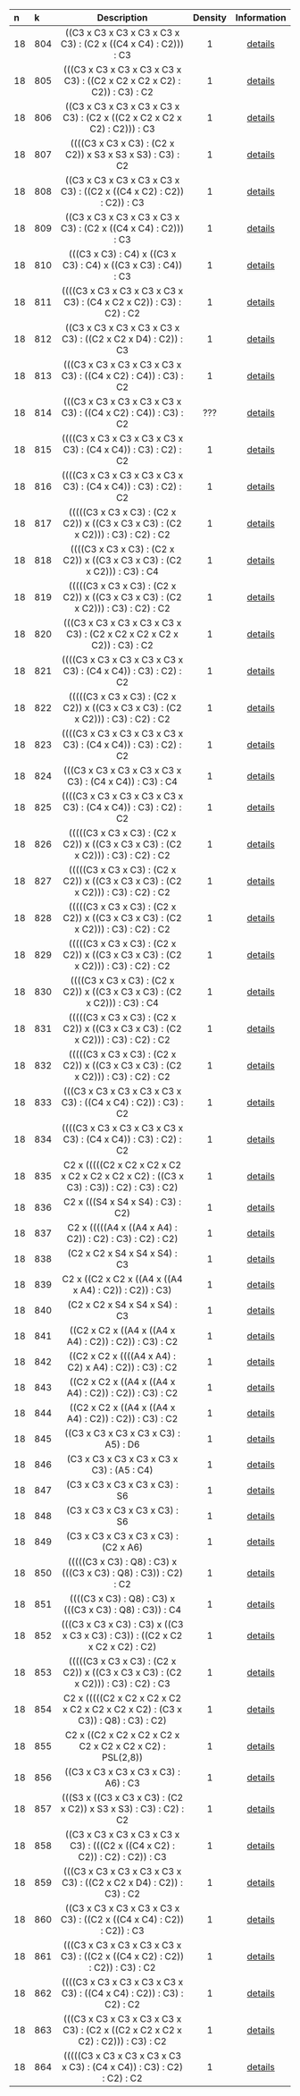 |n|k|Description|Density|Information|
 |:---|:---|:-----:|:-------:|:----------:|
|18|804|((C3 x C3 x C3 x C3 x C3 x C3) : (C2 x ((C4 x C4) : C2))) : C3|1|[details](TransitiveGroup(18,804).txt)|
|18|805|(((C3 x C3 x C3 x C3 x C3 x C3) : ((C2 x C2 x C2 x C2) : C2)) : C3) : C2|1|[details](TransitiveGroup(18,805).txt)|
|18|806|((C3 x C3 x C3 x C3 x C3 x C3) : (C2 x ((C2 x C2 x C2 x C2) : C2))) : C3|1|[details](TransitiveGroup(18,806).txt)|
|18|807|((((C3 x C3 x C3) : (C2 x C2)) x S3 x S3 x S3) : C3) : C2|1|[details](TransitiveGroup(18,807).txt)|
|18|808|((C3 x C3 x C3 x C3 x C3 x C3) : ((C2 x ((C4 x C2) : C2)) : C2)) : C3|1|[details](TransitiveGroup(18,808).txt)|
|18|809|((C3 x C3 x C3 x C3 x C3 x C3) : (C2 x ((C4 x C4) : C2))) : C3|1|[details](TransitiveGroup(18,809).txt)|
|18|810|(((C3 x C3) : C4) x ((C3 x C3) : C4) x ((C3 x C3) : C4)) : C3|1|[details](TransitiveGroup(18,810).txt)|
|18|811|((((C3 x C3 x C3 x C3 x C3 x C3) : (C4 x C2 x C2)) : C3) : C2) : C2|1|[details](TransitiveGroup(18,811).txt)|
|18|812|((C3 x C3 x C3 x C3 x C3 x C3) : ((C2 x C2 x D4) : C2)) : C3|1|[details](TransitiveGroup(18,812).txt)|
|18|813|(((C3 x C3 x C3 x C3 x C3 x C3) : ((C4 x C2) : C4)) : C3) : C2|1|[details](TransitiveGroup(18,813).txt)|
|18|814|(((C3 x C3 x C3 x C3 x C3 x C3) : ((C4 x C2) : C4)) : C3) : C2|???|[details](TransitiveGroup(18,814).txt)|
|18|815|((((C3 x C3 x C3 x C3 x C3 x C3) : (C4 x C4)) : C3) : C2) : C2|1|[details](TransitiveGroup(18,815).txt)|
|18|816|((((C3 x C3 x C3 x C3 x C3 x C3) : (C4 x C4)) : C3) : C2) : C2|1|[details](TransitiveGroup(18,816).txt)|
|18|817|(((((C3 x C3 x C3) : (C2 x C2)) x ((C3 x C3 x C3) : (C2 x C2))) : C3) : C2) : C2|1|[details](TransitiveGroup(18,817).txt)|
|18|818|((((C3 x C3 x C3) : (C2 x C2)) x ((C3 x C3 x C3) : (C2 x C2))) : C3) : C4|1|[details](TransitiveGroup(18,818).txt)|
|18|819|(((((C3 x C3 x C3) : (C2 x C2)) x ((C3 x C3 x C3) : (C2 x C2))) : C3) : C2) : C2|1|[details](TransitiveGroup(18,819).txt)|
|18|820|(((C3 x C3 x C3 x C3 x C3 x C3) : (C2 x C2 x C2 x C2 x C2)) : C3) : C2|1|[details](TransitiveGroup(18,820).txt)|
|18|821|((((C3 x C3 x C3 x C3 x C3 x C3) : (C4 x C4)) : C3) : C2) : C2|1|[details](TransitiveGroup(18,821).txt)|
|18|822|(((((C3 x C3 x C3) : (C2 x C2)) x ((C3 x C3 x C3) : (C2 x C2))) : C3) : C2) : C2|1|[details](TransitiveGroup(18,822).txt)|
|18|823|((((C3 x C3 x C3 x C3 x C3 x C3) : (C4 x C4)) : C3) : C2) : C2|1|[details](TransitiveGroup(18,823).txt)|
|18|824|(((C3 x C3 x C3 x C3 x C3 x C3) : (C4 x C4)) : C3) : C4|1|[details](TransitiveGroup(18,824).txt)|
|18|825|((((C3 x C3 x C3 x C3 x C3 x C3) : (C4 x C4)) : C3) : C2) : C2|1|[details](TransitiveGroup(18,825).txt)|
|18|826|(((((C3 x C3 x C3) : (C2 x C2)) x ((C3 x C3 x C3) : (C2 x C2))) : C3) : C2) : C2|1|[details](TransitiveGroup(18,826).txt)|
|18|827|(((((C3 x C3 x C3) : (C2 x C2)) x ((C3 x C3 x C3) : (C2 x C2))) : C3) : C2) : C2|1|[details](TransitiveGroup(18,827).txt)|
|18|828|(((((C3 x C3 x C3) : (C2 x C2)) x ((C3 x C3 x C3) : (C2 x C2))) : C3) : C2) : C2|1|[details](TransitiveGroup(18,828).txt)|
|18|829|(((((C3 x C3 x C3) : (C2 x C2)) x ((C3 x C3 x C3) : (C2 x C2))) : C3) : C2) : C2|1|[details](TransitiveGroup(18,829).txt)|
|18|830|((((C3 x C3 x C3) : (C2 x C2)) x ((C3 x C3 x C3) : (C2 x C2))) : C3) : C4|1|[details](TransitiveGroup(18,830).txt)|
|18|831|(((((C3 x C3 x C3) : (C2 x C2)) x ((C3 x C3 x C3) : (C2 x C2))) : C3) : C2) : C2|1|[details](TransitiveGroup(18,831).txt)|
|18|832|(((((C3 x C3 x C3) : (C2 x C2)) x ((C3 x C3 x C3) : (C2 x C2))) : C3) : C2) : C2|1|[details](TransitiveGroup(18,832).txt)|
|18|833|(((C3 x C3 x C3 x C3 x C3 x C3) : ((C4 x C4) : C2)) : C3) : C2|1|[details](TransitiveGroup(18,833).txt)|
|18|834|((((C3 x C3 x C3 x C3 x C3 x C3) : (C4 x C4)) : C3) : C2) : C2|1|[details](TransitiveGroup(18,834).txt)|
|18|835|C2 x (((((C2 x C2 x C2 x C2 x C2 x C2 x C2 x C2) : ((C3 x C3) : C3)) : C2) : C3) : C2)|1|[details](TransitiveGroup(18,835).txt)|
|18|836|C2 x (((S4 x S4 x S4) : C3) : C2)|1|[details](TransitiveGroup(18,836).txt)|
|18|837|C2 x (((((A4 x ((A4 x A4) : C2)) : C2) : C3) : C2) : C2)|1|[details](TransitiveGroup(18,837).txt)|
|18|838|(C2 x C2 x S4 x S4 x S4) : C3|1|[details](TransitiveGroup(18,838).txt)|
|18|839|C2 x ((C2 x C2 x ((A4 x ((A4 x A4) : C2)) : C2)) : C3)|1|[details](TransitiveGroup(18,839).txt)|
|18|840|(C2 x C2 x S4 x S4 x S4) : C3|1|[details](TransitiveGroup(18,840).txt)|
|18|841|((C2 x C2 x ((A4 x ((A4 x A4) : C2)) : C2)) : C3) : C2|1|[details](TransitiveGroup(18,841).txt)|
|18|842|((C2 x C2 x ((((A4 x A4) : C2) x A4) : C2)) : C3) : C2|1|[details](TransitiveGroup(18,842).txt)|
|18|843|((C2 x C2 x ((A4 x ((A4 x A4) : C2)) : C2)) : C3) : C2|1|[details](TransitiveGroup(18,843).txt)|
|18|844|((C2 x C2 x ((A4 x ((A4 x A4) : C2)) : C2)) : C3) : C2|1|[details](TransitiveGroup(18,844).txt)|
|18|845|((C3 x C3 x C3 x C3 x C3) : A5) : D6|1|[details](TransitiveGroup(18,845).txt)|
|18|846|(C3 x C3 x C3 x C3 x C3 x C3) : (A5 : C4)|1|[details](TransitiveGroup(18,846).txt)|
|18|847|(C3 x C3 x C3 x C3 x C3) : S6|1|[details](TransitiveGroup(18,847).txt)|
|18|848|(C3 x C3 x C3 x C3 x C3) : S6|1|[details](TransitiveGroup(18,848).txt)|
|18|849|(C3 x C3 x C3 x C3 x C3) : (C2 x A6)|1|[details](TransitiveGroup(18,849).txt)|
|18|850|(((((C3 x C3) : Q8) : C3) x (((C3 x C3) : Q8) : C3)) : C2) : C2|1|[details](TransitiveGroup(18,850).txt)|
|18|851|((((C3 x C3) : Q8) : C3) x (((C3 x C3) : Q8) : C3)) : C4|1|[details](TransitiveGroup(18,851).txt)|
|18|852|(((C3 x C3 x C3) : C3) x ((C3 x C3 x C3) : C3)) : ((C2 x C2 x C2 x C2) : C2)|1|[details](TransitiveGroup(18,852).txt)|
|18|853|(((((C3 x C3 x C3) : (C2 x C2)) x ((C3 x C3 x C3) : (C2 x C2))) : C3) : C2) : C3|1|[details](TransitiveGroup(18,853).txt)|
|18|854|C2 x (((((C2 x C2 x C2 x C2 x C2 x C2 x C2 x C2) : (C3 x C3)) : Q8) : C3) : C2)|1|[details](TransitiveGroup(18,854).txt)|
|18|855|C2 x ((C2 x C2 x C2 x C2 x C2 x C2 x C2 x C2) : PSL(2,8))|1|[details](TransitiveGroup(18,855).txt)|
|18|856|((C3 x C3 x C3 x C3 x C3) : A6) : C3|1|[details](TransitiveGroup(18,856).txt)|
|18|857|(((S3 x ((C3 x C3 x C3) : (C2 x C2)) x S3 x S3) : C3) : C2) : C2|1|[details](TransitiveGroup(18,857).txt)|
|18|858|((C3 x C3 x C3 x C3 x C3 x C3) : (((C2 x ((C4 x C2) : C2)) : C2) : C2)) : C3|1|[details](TransitiveGroup(18,858).txt)|
|18|859|(((C3 x C3 x C3 x C3 x C3 x C3) : ((C2 x C2 x D4) : C2)) : C3) : C2|1|[details](TransitiveGroup(18,859).txt)|
|18|860|((C3 x C3 x C3 x C3 x C3 x C3) : ((C2 x ((C4 x C4) : C2)) : C2)) : C3|1|[details](TransitiveGroup(18,860).txt)|
|18|861|(((C3 x C3 x C3 x C3 x C3 x C3) : ((C2 x ((C4 x C2) : C2)) : C2)) : C3) : C2|1|[details](TransitiveGroup(18,861).txt)|
|18|862|((((C3 x C3 x C3 x C3 x C3 x C3) : ((C4 x C4) : C2)) : C3) : C2) : C2|1|[details](TransitiveGroup(18,862).txt)|
|18|863|(((C3 x C3 x C3 x C3 x C3 x C3) : (C2 x ((C2 x C2 x C2 x C2) : C2))) : C3) : C2|1|[details](TransitiveGroup(18,863).txt)|
|18|864|(((((C3 x C3 x C3 x C3 x C3 x C3) : (C4 x C4)) : C3) : C2) : C2) : C2|1|[details](TransitiveGroup(18,864).txt)|
